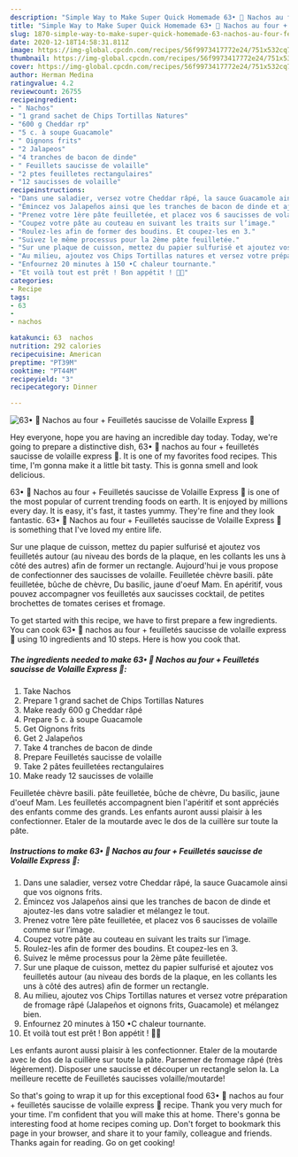 ```yaml
---
description: "Simple Way to Make Super Quick Homemade 63• 🌮 Nachos au four + Feuilletés saucisse de Volaille Express 🥓"
title: "Simple Way to Make Super Quick Homemade 63• 🌮 Nachos au four + Feuilletés saucisse de Volaille Express 🥓"
slug: 1870-simple-way-to-make-super-quick-homemade-63-nachos-au-four-feuilletes-saucisse-de-volaille-express
date: 2020-12-18T14:58:31.811Z
image: https://img-global.cpcdn.com/recipes/56f9973417772e24/751x532cq70/63•-🌮-nachos-au-four-feuilletes-saucisse-de-volaille-express-🥓-photo-principale-de-la-recette.jpg
thumbnail: https://img-global.cpcdn.com/recipes/56f9973417772e24/751x532cq70/63•-🌮-nachos-au-four-feuilletes-saucisse-de-volaille-express-🥓-photo-principale-de-la-recette.jpg
cover: https://img-global.cpcdn.com/recipes/56f9973417772e24/751x532cq70/63•-🌮-nachos-au-four-feuilletes-saucisse-de-volaille-express-🥓-photo-principale-de-la-recette.jpg
author: Herman Medina
ratingvalue: 4.2
reviewcount: 26755
recipeingredient:
- " Nachos"
- "1 grand sachet de Chips Tortillas Natures"
- "600 g Cheddar rp"
- "5 c. à soupe Guacamole"
- " Oignons frits"
- "2 Jalapeos"
- "4 tranches de bacon de dinde"
- " Feuillets saucisse de volaille"
- "2 ptes feuilletes rectangulaires"
- "12 saucisses de volaille"
recipeinstructions:
- "Dans une saladier, versez votre Cheddar râpé, la sauce Guacamole ainsi que vos oignons frits."
- "Émincez vos Jalapeños ainsi que les tranches de bacon de dinde et ajoutez-les dans votre saladier et mélangez le tout."
- "Prenez votre 1ère pâte feuilletée, et placez vos 6 saucisses de volaille comme sur l’image."
- "Coupez votre pâte au couteau en suivant les traits sur l’image."
- "Roulez-les afin de former des boudins. Et coupez-les en 3."
- "Suivez le même processus pour la 2ème pâte feuilletée."
- "Sur une plaque de cuisson, mettez du papier sulfurisé et ajoutez vos feuilletés autour (au niveau des bords de la plaque, en les collants les uns à côté des autres) afin de former un rectangle."
- "Au milieu, ajoutez vos Chips Tortillas natures et versez votre préparation de fromage râpé (Jalapeños et oignons frits, Guacamole) et mélangez bien."
- "Enfournez 20 minutes à 150 •C chaleur tournante."
- "Et voilà tout est prêt ! Bon appétit ! 🌮🥓"
categories:
- Recipe
tags:
- 63
- 
- nachos

katakunci: 63  nachos 
nutrition: 292 calories
recipecuisine: American
preptime: "PT39M"
cooktime: "PT44M"
recipeyield: "3"
recipecategory: Dinner

---
```



![63• 🌮 Nachos au four + Feuilletés saucisse de Volaille Express 🥓](https://img-global.cpcdn.com/recipes/56f9973417772e24/751x532cq70/63•-🌮-nachos-au-four-feuilletes-saucisse-de-volaille-express-🥓-photo-principale-de-la-recette.jpg)

Hey everyone, hope you are having an incredible day today. Today, we're going to prepare a distinctive dish, 63• 🌮 nachos au four + feuilletés saucisse de volaille express 🥓. It is one of my favorites food recipes. This time, I'm gonna make it a little bit tasty. This is gonna smell and look delicious.

63• 🌮 Nachos au four + Feuilletés saucisse de Volaille Express 🥓 is one of the most popular of current trending foods on earth. It is enjoyed by millions every day. It is easy, it's fast, it tastes yummy. They're fine and they look fantastic. 63• 🌮 Nachos au four + Feuilletés saucisse de Volaille Express 🥓 is something that I've loved my entire life.

Sur une plaque de cuisson, mettez du papier sulfurisé et ajoutez vos feuilletés autour (au niveau des bords de la plaque, en les collants les uns à côté des autres) afin de former un rectangle. Aujourd&#39;hui je vous propose de confectionner des saucisses de volaille. Feuilletée chèvre basili. pâte feuilletée, bûche de chèvre, Du basilic, jaune d&#39;oeuf Mam. En apéritif, vous pouvez accompagner vos feuilletés aux saucisses cocktail, de petites brochettes de tomates cerises et fromage.


To get started with this recipe, we have to first prepare a few ingredients. You can cook 63• 🌮 nachos au four + feuilletés saucisse de volaille express 🥓 using 10 ingredients and 10 steps. Here is how you cook that.

<!--inarticleads1-->

##### The ingredients needed to make 63• 🌮 Nachos au four + Feuilletés saucisse de Volaille Express 🥓:

1. Take  Nachos
1. Prepare 1 grand sachet de Chips Tortillas Natures
1. Make ready 600 g Cheddar râpé
1. Prepare 5 c. à soupe Guacamole
1. Get  Oignons frits
1. Get 2 Jalapeños
1. Take 4 tranches de bacon de dinde
1. Prepare  Feuilletés saucisse de volaille
1. Take 2 pâtes feuilletées rectangulaires
1. Make ready 12 saucisses de volaille


Feuilletée chèvre basili. pâte feuilletée, bûche de chèvre, Du basilic, jaune d&#39;oeuf Mam. Les feuilletés accompagnent bien l&#39;apéritif et sont appréciés des enfants comme des grands. Les enfants auront aussi plaisir à les confectionner. Etaler de la moutarde avec le dos de la cuillère sur toute la pâte. 

<!--inarticleads2-->

##### Instructions to make 63• 🌮 Nachos au four + Feuilletés saucisse de Volaille Express 🥓:

1. Dans une saladier, versez votre Cheddar râpé, la sauce Guacamole ainsi que vos oignons frits.
1. Émincez vos Jalapeños ainsi que les tranches de bacon de dinde et ajoutez-les dans votre saladier et mélangez le tout.
1. Prenez votre 1ère pâte feuilletée, et placez vos 6 saucisses de volaille comme sur l’image.
1. Coupez votre pâte au couteau en suivant les traits sur l’image.
1. Roulez-les afin de former des boudins. Et coupez-les en 3.
1. Suivez le même processus pour la 2ème pâte feuilletée.
1. Sur une plaque de cuisson, mettez du papier sulfurisé et ajoutez vos feuilletés autour (au niveau des bords de la plaque, en les collants les uns à côté des autres) afin de former un rectangle.
1. Au milieu, ajoutez vos Chips Tortillas natures et versez votre préparation de fromage râpé (Jalapeños et oignons frits, Guacamole) et mélangez bien.
1. Enfournez 20 minutes à 150 •C chaleur tournante.
1. Et voilà tout est prêt ! Bon appétit ! 🌮🥓


Les enfants auront aussi plaisir à les confectionner. Etaler de la moutarde avec le dos de la cuillère sur toute la pâte. Parsemer de fromage râpé (très légèrement). Disposer une saucisse et découper un rectangle selon la. La meilleure recette de Feuilletés saucisses volaille/moutarde! 

So that's going to wrap it up for this exceptional food 63• 🌮 nachos au four + feuilletés saucisse de volaille express 🥓 recipe. Thank you very much for your time. I'm confident that you will make this at home. There's gonna be interesting food at home recipes coming up. Don't forget to bookmark this page in your browser, and share it to your family, colleague and friends. Thanks again for reading. Go on get cooking!
